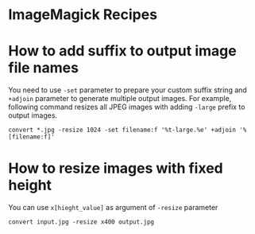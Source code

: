 ImageMagick Recipes
========================

# How to add suffix to output image file names

You need to use `-set` parameter to prepare your custom suffix string and 	`+adjoin` parameter to generate multiple output images.
For example, following command resizes all JPEG images with adding `-large` prefix to output images.

```shell
convert *.jpg -resize 1024 -set filename:f '%t-large.%e' +adjoin '%[filename:f]'
```

# How to resize images with fixed height

You can use `x[hieght_value]` as argument of `-resize` parameter

```shell
convert input.jpg -resize x400 output.jpg
```
